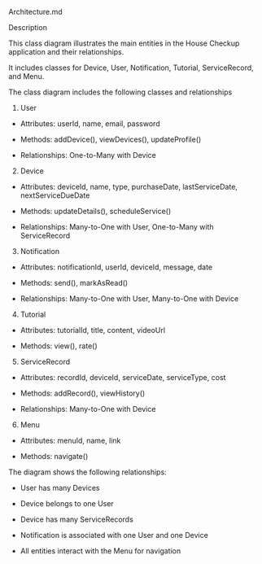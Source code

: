 Architecture.md 

Description 

This class diagram illustrates the main entities in the House Checkup application and their relationships. 

It includes classes for Device, User, Notification, Tutorial, ServiceRecord, and Menu. 

The class diagram includes the following classes and relationships 

  

1. User 

- Attributes: userId, name, email, password 

- Methods: addDevice(), viewDevices(), updateProfile() 

- Relationships: One-to-Many with Device 

  

2. Device 

- Attributes: deviceId, name, type, purchaseDate, lastServiceDate, nextServiceDueDate 

- Methods: updateDetails(), scheduleService() 

- Relationships: Many-to-One with User, One-to-Many with ServiceRecord 

  

3. Notification 

- Attributes: notificationId, userId, deviceId, message, date 

- Methods: send(), markAsRead() 

- Relationships: Many-to-One with User, Many-to-One with Device 
 

4. Tutorial 

- Attributes: tutorialId, title, content, videoUrl 

- Methods: view(), rate() 

  
 

5. ServiceRecord 

- Attributes: recordId, deviceId, serviceDate, serviceType, cost 

- Methods: addRecord(), viewHistory() 

- Relationships: Many-to-One with Device 

  

6. Menu 

- Attributes: menuId, name, link 

- Methods: navigate() 

  

The diagram shows the following relationships: 

- User has many Devices 

- Device belongs to one User 

- Device has many ServiceRecords 

- Notification is associated with one User and one Device 

- All entities interact with the Menu for navigation 



 
